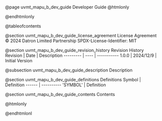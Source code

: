 @page uvmt_mapu_b_dev_guide Developer Guide
@htmlonly
<div class="autonumbering">
@endhtmlonly


@tableofcontents


@section uvmt_mapu_b_dev_guide_license_agreement License Agreement
© 2024 Datron Limited Partnership
SPDX-License-Identifier: MIT


@section uvmt_mapu_b_dev_guide_revision_history Revision History
Revision  | Date | Description
--------- | ---- | -----------
1.0.0 | 2024/12/9 | Initial Version

@subsection uvmt_mapu_b_dev_guide_description Description


@section uvmt_mapu_b_dev_guide_definitions Definitions
Symbol | Definition
------ | ----------
 'SYMBOL' | Definition


@section uvmt_mapu_b_dev_guide_contents Contents


@htmlonly
</div>
@endhtmlonl
